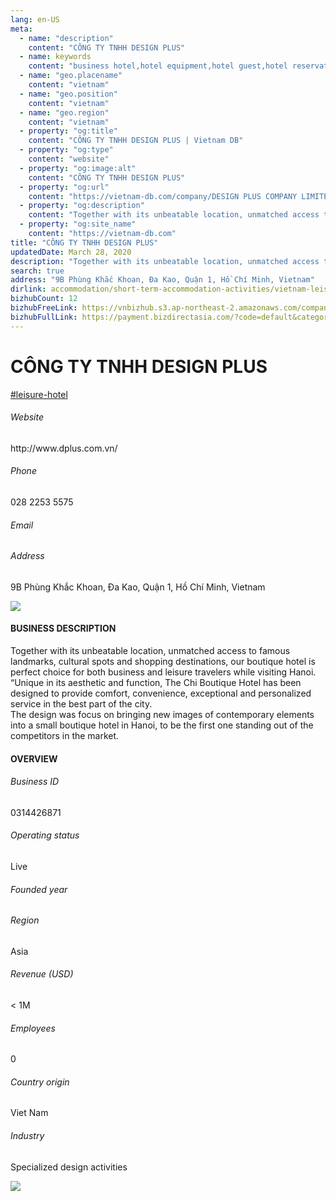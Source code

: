```yaml
---
lang: en-US
meta:
  - name: "description"
    content: "CÔNG TY TNHH DESIGN PLUS"
  - name: keywords
    content: "business hotel,hotel equipment,hotel guest,hotel reservation,leisure hotel,membership,on site,resort,resort hotels,tourism,travelers,vacation,vacation,vacation,vacation,vietnam-leisure-hotel-companies"
  - name: "geo.placename"
    content: "vietnam"
  - name: "geo.position"
    content: "vietnam"
  - name: "geo.region"
    content: "vietnam"
  - property: "og:title"
    content: "CÔNG TY TNHH DESIGN PLUS | Vietnam DB"
  - property: "og:type"
    content: "website"
  - property: "og:image:alt"
    content: "CÔNG TY TNHH DESIGN PLUS"
  - property: "og:url"
    content: "https://vietnam-db.com/company/DESIGN PLUS COMPANY LIMITED-2528501"
  - property: "og:description"
    content: "Together with its unbeatable location, unmatched access to famous landmarks, cultural spots and shopping destinations, our boutique hotel is perfect choice for both business and leisure travelers while visiting Hanoi.<br>“Unique in its aesthetic and function, The Chi Boutique Hotel has been designed to provide comfort, convenience, exceptional and personalized service in the best part of the city.<br>The design was focus on bringing new images of contemporary elements into a small boutique hotel in Hanoi, to be the first one standing out of the competitors in the market."
  - property: "og:site_name"
    content: "https://vietnam-db.com"
title: "CÔNG TY TNHH DESIGN PLUS"
updatedDate: March 28, 2020
description: "Together with its unbeatable location, unmatched access to famous landmarks, cultural spots and shopping destinations, our boutique hotel is perfect choice for both business and leisure travelers while visiting Hanoi.<br>“Unique in its aesthetic and function, The Chi Boutique Hotel has been designed to provide comfort, convenience, exceptional and personalized service in the best part of the city.<br>The design was focus on bringing new images of contemporary elements into a small boutique hotel in Hanoi, to be the first one standing out of the competitors in the market."
search: true
address: "9B Phùng Khắc Khoan, Đa Kao, Quận 1, Hồ Chí Minh, Vietnam"
dirlink: accommodation/short-term-accommodation-activities/vietnam-leisure-hotel-companies
bizhubCount: 12
bizhubFreeLink: https://vnbizhub.s3.ap-northeast-2.amazonaws.com/companies/vietnam-leisure-hotel-companies_preview.xlsx
bizhubFullLink: https://payment.bizdirectasia.com/?code=default&category=bizhub&item=vietnam-leisure-hotel-companies&redirect=https://vietnam-db.com
---
```



<div class="bd-item">
    <div class="item-content">
        <div class="detail-title-wrap">
            <h1 class="detail-title">
                CÔNG TY TNHH DESIGN PLUS
            </h1>
        </div>
		<div class="detail-tagslist"><a href="/accommodation/short-term-accommodation-activities/tags/leisure-hotel" class="detail-tagitem">#leisure-hotel</a></div>
        <h6 class="bd-label">Website</h6>
        <p>http://www.dplus.com.vn/</p>
		<h6 class="bd-label">Phone</h6>
        <p>028 2253 5575</p>
        <h6 class="bd-label">Email</h6>
        <p><a class="textColorPrimary" href="#"></a></p>
        <h6 class="bd-label">Address</h6>
        <p>9B Phùng Khắc Khoan, Đa Kao, Quận 1, Hồ Chí Minh, Vietnam</p>
    </div>
</div>

<div class="banner-wrap text-center"><a href="" class="banner-link"><img src="/assets/vndb.com/BannerAds2.jpg" class="banner-img"></a></div>

<div class="bd-item">
    <div class="item-content">
        <h4 class="textColorPrimary item-title">BUSINESS DESCRIPTION</h4>
        <p>Together with its unbeatable location, unmatched access to famous landmarks, cultural spots and shopping destinations, our boutique hotel is perfect choice for both business and leisure travelers while visiting Hanoi.<br>“Unique in its aesthetic and function, The Chi Boutique Hotel has been designed to provide comfort, convenience, exceptional and personalized service in the best part of the city.<br>The design was focus on bringing new images of contemporary elements into a small boutique hotel in Hanoi, to be the first one standing out of the competitors in the market.</p>
    </div>
</div>

<div class="bd-item">
    <div class="item-content">
        <h4 class="textColorPrimary item-title">OVERVIEW</h4>
        <div class="item-info">
            <h6 class="bd-label">Business ID</h6>
            <p>0314426871</p>
        </div>
        <div class="item-info">
            <h6 class="bd-label">Operating status</h6>
            <p>Live<small class="bd-status_dot live"></small></p>
        </div>
        <div class="item-info">
            <h6 class="bd-label">Founded year</h6>
            <p></p>
        </div>
        <div class="item-info">
            <h6 class="bd-label">Region</h6>
            <p>Asia</p>
        </div>
        <div class="item-info">
            <h6 class="bd-label">Revenue (USD)</h6>
            <p>&lt; 1M</p>
        </div>
        <div class="item-info">
            <h6 class="bd-label">Employees</h6>
            <p>0</p>
        </div>
        <div class="item-info">
            <h6 class="bd-label">Country origin</h6>
            <p>Viet Nam</p>
        </div>
        <div class="item-info">
            <h6 class="bd-label">Industry</h6>
            <p>Specialized design activities</p>
        </div>
    </div>
</div>

<div class="banner-wrap text-center"><a href="" class="banner-link"><img src="/assets/vndb.com/BannerAd_04_728x90.jpg" class="banner-img"></a></div>

<CustomPopup popupTitle="ENTER EMAIL TO DOWNLOAD" popupSubTitle="The companies data will be sent to your inbox. Please enter your email." :free="this.$frontmatter.bizhubFreeLink" :paid="this.$frontmatter.bizhubFullLink" :count="this.$frontmatter.bizhubCount"/>

